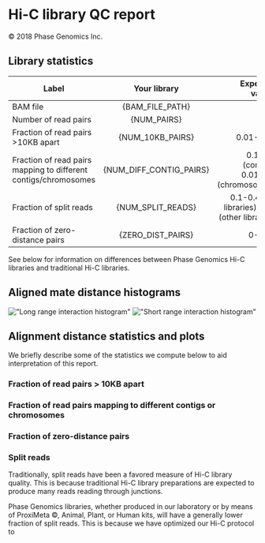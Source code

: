# Hi-C library QC report

&copy; 2018 Phase Genomics Inc.

## Library statistics
<center>

| Label                                                           | Your library          | Expected values                               |
|-----------------------------------------------------------------|:---------------------:|----------------------------------------------:|
| BAM file                                                        | {BAM_FILE_PATH}                      | N/A                                           |
| Number of read pairs                                            | {NUM_PAIRS}             | N/A                                           |
| Fraction of read pairs >10KB apart                              | {NUM_10KB_PAIRS}        | 0.01-0.10                                    |
| Fraction of read pairs mapping to different contigs/chromosomes | {NUM_DIFF_CONTIG_PAIRS} | 0.1-0.5 (contigs)<br>0.01-0.1 (chromosomes)      |
| Fraction of split reads                                         | {NUM_SPLIT_READS}       | 0.1-0.4 (PG libraries) 0.3+ (other libraries) |
| Fraction of zero-distance pairs                                 | {ZERO_DIST_PAIRS}       | 0-0.15                                        |


</center>
See below for information on differences between Phase Genomics Hi-C libraries and traditional Hi-C libraries.

## Aligned mate distance histograms
!["Long range interaction histogram"]({PATH_TO_LONG_HIST})
!["Short range interaction histogram"]({PATH_TO_SHORT_HIST})


## Alignment distance statistics and plots
We briefly describe some of the statistics we compute below to aid interpretation of this report.
### Fraction of read pairs > 10KB apart
### Fraction of read pairs mapping to different contigs or chromosomes
### Fraction of zero-distance pairs

### Split reads
Traditionally, split reads have been a favored measure of Hi-C library quality. This is because traditional Hi-C library preparations are expected to produce many reads reading through junctions. 

Phase Genomics libraries, whether produced in our laboratory or by means of ProxiMeta &copy;, Animal, Plant, or Human kits, will have a generally lower fraction of split reads. This is because we have optimized our Hi-C protocol to 
